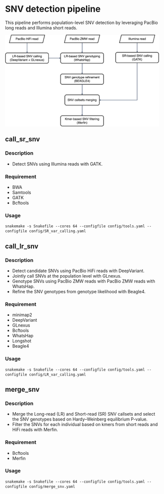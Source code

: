 # SNV detection pipeline
This pipeline performs population-level SNV detection by leveraging PacBio long reads and Illumina short reads.

<img align="middle" width="800" src="snv_detection.jpg"/>

## call_sr_snv
### Description
-  Detect SNVs using Illumina reads with GATK.
### Requirement
-  BWA
-  Samtools
-  GATK
-  Bcftools
### Usage
```shell
snakemake -s Snakefile --cores 64 --configfile config/tools.yaml --configfile config/SR_var_calling.yaml
```

## call_lr_snv
### Description
-  Detect candidate SNVs using PacBio HiFi reads with DeepVariant.
-  Jointly call SNVs at the population level with GLnexus.
-  Genotype SNVs using PacBio ZMW reads with PacBio ZMW reads with WhatsHap.
-  Refine the SNV genotypes from genotype likelihood with Beagle4.
### Requirement
-  minimap2
-  DeepVariant
-  GLnexus
-  Bcftools
-  WhatsHap
-  Longshot
-  Beagle4
### Usage
```shell
snakemake -s Snakefile --cores 64 --configfile config/tools.yaml --configfile config/LR_var_calling.yaml
```

## merge_snv
### Description
-  Merge the Long-read (LR) and Short-read (SR) SNV callsets and select the SNV genotypes based on Hardy–Weinberg equilibrium P-value.
-  Filter the SNVs for each individual based on kmers from short reads and HiFi reads with Merfin.
### Requirement
-  Bcftools
-  Merfin
### Usage
```shell
snakemake -s Snakefile --cores 64 --configfile config/tools.yaml --configfile config/merge_snv.yaml
```
